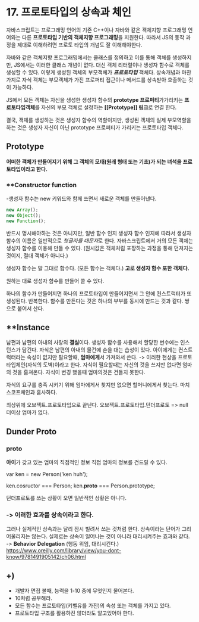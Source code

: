 # 17. 프로토타입의 상속과 체인

 자바스크립트는 프로그래밍 언어의 기존 C++이나 자바와 같은 객체지향 프로그래밍 언어와는 다른 **프로토타입 기반의 객체지향 프로그래밍**을 지원한다. 따라서 JS의 동작 과정을 제대로 이해하려면 프로토 타입의 개념도 잘 이해해야한다. 

 자바와 같은 객체지향 프로그래밍에서는 클래스를 정의하고 이를 통해 객체를 생성하지만, JS에서는 이러한 클래스 개념이 없다. 대신 객체 리터럴이나 생성자 함수로 객체를 생성할 수 있다. 이렇게 생성된 객체의 부모객체가 ***프로토타입*** 객체다. 상속개념과 마찬가지로 자식 객체는 부모객체가 가진 프로퍼티 접근이나 메서드를 상속받아 호출하는 것이 가능하다. 

 JS에서 모든 객체는 자신을 생성한 생성자 함수의 **prototype 프로퍼티**가가리키는 **프로토타입객체**를 자신의 부모 객체로 설정하는 **[[Prototype]] 링크**로 연결 한다.

 결국, 객체를 생성하는 것은 생성자 함수의 역할이지만, 생성된 객체의 실제 부모역할을 하는 것은 생성자 자신이 아닌 prototype 프로퍼티가 가리키는 프로토타입 객체다.

## Prototype
**어떠한 객체가 만들어지기 위해 그 객체의 모태(원래 형태 또는 기초)가 되는 녀석을 프로토타입이라고 한다.**

### **Constructor function
-생성자 함수는 new 키워드와 함께 쓰면서 새로운 객체를 만들어낸다.
```js
new Array();
new Object();
new Function();
```
반드시 명시해야하는 것은 아니지만, 일반 함수 인지 생성자 함수 인지에 따라서 생성자 함수의 이름은 일반적으로 *첫글자를 대문자*로 한다.
자바스크립트에서 거의 모든 객체는 생성자 함수를 이용해 만들 수 있다. 
(원시값은 객체처럼 포장하는 과정을 통해 던져지는 것이지, 절대 객체가 아니다.)

생성자 함수는 말 그대로 함수다. (모든 함수는 객체다.)
**고로 생성자 함수 또한 객체다.**

원하는 대로 생성자 함수를 만들어 쓸 수 있다. 

하나의 함수가 만들어지면 하나의 프로토타입이 만들어지면서 그 안에 컨스트럭터가 또 생성된다. 반복한다. 함수를 만든다는 것은 하나의 부부를 동시에 만드는 것과 같다. 쌍으로 붙어서 산다.
## **Instance
남편과 남편의 아내의 사랑의 **결실**이다. 
생성자 함수를 사용해서 할당한 변수에는 인스턴스가 담긴다.
자식은 남편의 아내의 물건에 손을 대는 습성이 있다.
아이에게는 컨스트럭터라는 속성이 없지만 필요할때, **엄마에게**서 가져와서 쓴다.
-> 이러한 현상을 프로토타입체인(자식의 도벽)이라고 한다. 
자식이 필요할때는 자신의 것을 쓰지만 없다면 엄마의 것을 훔쳐온다. 자식이 변경 했을때 엄마의것은 건들지 못한다.

자식의 요구를 충족 시키기 위해 엄마에게서 찾지만 없으면 할머니에게서 찾는다.
마치 스코프체인과 흡사하다.

최상위에 오브젝트.프로토타입으로 끝난다.
오브젝트.프로토타입.던더프로토 => null
더이상 엄마가 없다.
## Dunder Proto
### __proto__
**아이**가 갖고 있는 엄마의 직접적인 정보
직접 엄마의 정보를 건드릴 수 있다.

var ken = new Person('ken huh');

ken.cosructor === Person;
ken.__proto__ === Person.prototype;

던더프로토를 쓰는 상황이 오면 일반적인 상황은 아니다.
### -> 이러한 효과를 상속이라고 한다. 
그러나 실제적인 상속과는 달리 잠시 빌려서 쓰는 것처럼 한다.
상속이라는 단어가 그리 어울리지는 않는다. 실제로는 상속이 일어나는 것이 아니라 대리시켜주는 효과와 같다.
-> **Behavior Delegation** (행동 위임, 대리시킨다.)
https://www.oreilly.com/library/view/you-dont-know/9781491905142/ch06.html
## +)
- 개발자 면접 볼때, 능력을 1-10 중에 무엇인지 물어본다.
- 10처럼 공부해라.
- 모든 함수는 프로토타입(키벨유를 가진)의 속성 또는 객체를 가지고 있다.
- 프로토타입 구조를 활용하진 않더라도 알고있어야 한다.